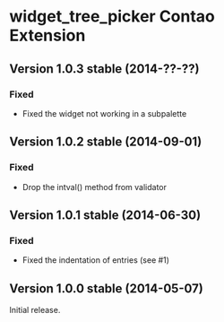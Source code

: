widget_tree_picker Contao Extension
===================================

Version 1.0.3 stable (2014-??-??)
---------------------------------

### Fixed
- Fixed the widget not working in a subpalette


Version 1.0.2 stable (2014-09-01)
---------------------------------

### Fixed
- Drop the intval() method from validator


Version 1.0.1 stable (2014-06-30)
---------------------------------

### Fixed
- Fixed the indentation of entries (see #1)


Version 1.0.0 stable (2014-05-07)
---------------------------------

Initial release.